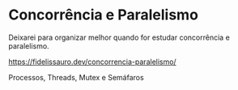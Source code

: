 # Concorrência e Paralelismo


Deixarei para organizar melhor quando for estudar concorrência e paralelismo. 

https://fidelissauro.dev/concorrencia-paralelismo/

Processos, Threads, Mutex e Semáfaros  